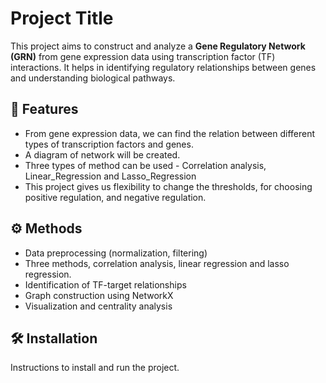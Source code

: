 # Project Title

This project aims to construct and analyze a **Gene Regulatory Network (GRN)** from gene expression data using transcription factor (TF) interactions. It helps in identifying regulatory relationships between genes and understanding biological pathways.
## 🚀 Features

- From gene expression data, we can find the relation between different types of transcription factors and genes.
- A diagram of network will be created.
- Three types of method can be used - Correlation analysis, Linear_Regression and Lasso_Regression
- This project gives us flexibility to change the thresholds, for choosing positive regulation, and negative regulation.
## ⚙️ Methods

- Data preprocessing (normalization, filtering)
- Three methods, correlation analysis, linear regression and lasso regression.
- Identification of TF-target relationships
- Graph construction using NetworkX
- Visualization and centrality analysis

## 🛠️ Installation

Instructions to install and run the project.

